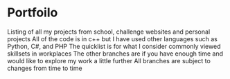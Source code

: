 # Portfoilo
Listing of all my projects from school, challenge websites and personal projects
All of the code is in c++ but I have used other languages such as Python, C#, and PHP
The quicklist is for what I consider commonly viewed skillsets in workplaces
The other branches are if you have enough time and would like to explore my work a little further
All branches are subject to changes from time to time
